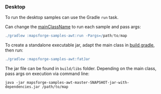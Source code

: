 ### Desktop

To run the desktop samples can use the Gradle `run` task.

Can change the [mainClassName](../mapsforge-samples-awt/build.gradle) to run each sample and pass args:
```groovy
./gradlew :mapsforge-samples-awt:run -Pargs=/path/to/map
```

To create a standalone executable jar, adapt the main class in [build gradle](../mapsforge-samples-awt/build.gradle), then run:
```groovy
./gradlew :mapsforge-samples-awt:fatJar
```
The jar file can be found in `build/libs` folder. Depending on the main class, pass args on execution via command line:
```
java -jar mapsforge-samples-awt-master-SNAPSHOT-jar-with-dependencies.jar /path/to/map
```
